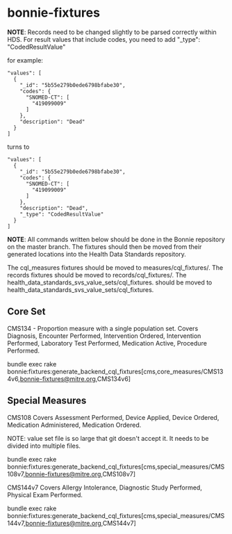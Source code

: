 # bonnie-fixtures

**NOTE**: Records need to be changed slightly to be parsed correctly within HDS. 
For result values that include codes, you need to add "\_type": "CodedResultValue"

for example:

```
"values": [
  {
    "_id": "5b55e279b0ede6798bfabe30",
    "codes": {
      "SNOMED-CT": [
        "419099009"
      ]
    },
    "description": "Dead"
  }
]
```

turns to 

```
"values": [
  {
    "_id": "5b55e279b0ede6798bfabe30",
    "codes": {
      "SNOMED-CT": [
        "419099009"
      ]
    },
    "description": "Dead",
    "_type": "CodedResultValue"
  }
]
```

**NOTE**: All commands written below should be done in the Bonnie repository on
the master branch. The fixtures should then be moved from their generated locations
into the Health Data Standards repository.

The cql_measures fixtures should be moved to measures/cql_fixtures/. The records
fixtures should be moved to records/cql_fixtures/. The health_data_standards_svs_value_sets/cql_fixtures.
should be moved to health_data_standards_svs_value_sets/cql_fixtures.


## Core Set

CMS134 - Proportion measure with a single population set.
Covers Diagnosis, Encounter Performed, Intervention Ordered, Intervention 
Performed, Laboratory Test Performed, Medication Active, Procedure Performed.

bundle exec rake bonnie:fixtures:generate_backend_cql_fixtures[cms,core_measures/CMS134v6,bonnie-fixtures@mitre.org,CMS134v6]

## Special Measures

CMS108
Covers Assessment Performed, Device Applied, Device Ordered, Medication
Administered, Medication Ordered.

NOTE: value set file is so large that git doesn't accept it. It needs to be divided into multiple files.

bundle exec rake bonnie:fixtures:generate_backend_cql_fixtures[cms,special_measures/CMS108v7,bonnie-fixtures@mitre.org,CMS108v7]


CMS144v7
Covers Allergy Intolerance, Diagnostic Study Performed, Physical Exam Performed.

bundle exec rake bonnie:fixtures:generate_backend_cql_fixtures[cms,special_measures/CMS144v7,bonnie-fixtures@mitre.org,CMS144v7]
